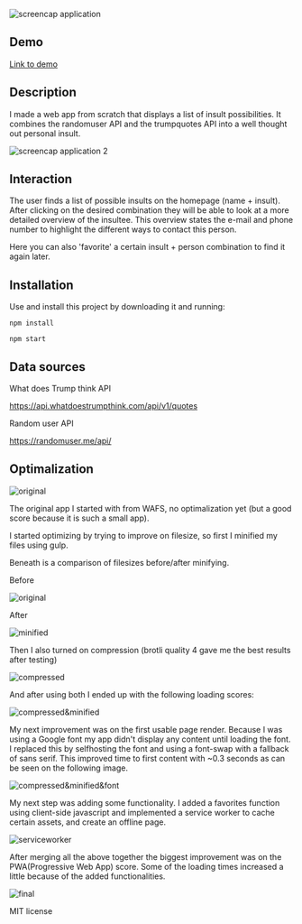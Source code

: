 <!-- Add a link to your live demo in Github Pages 🌐-->

![screencap application](./images/screencap.png 'Screenshot application')

## Demo

[Link to demo](https://insulter-performance-matters.herokuapp.com/)

<!-- ☝️ replace this description with a description of your own work -->

## Description

I made a web app from scratch that displays a list of insult possibilities. It combines the randomuser API and the trumpquotes API into a well thought out personal insult.

![screencap application 2](./images/screencap2.png 'Screenshot application 2')

## Interaction

The user finds a list of possible insults on the homepage (name + insult). After clicking on the desired combination they will be able to look at a more detailed overview of the insultee. This overview states the e-mail and phone number to highlight the different ways to contact this person.

Here you can also 'favorite' a certain insult + person combination to find it again later.

<!-- Add a nice image here at the end of the week, showing off your shiny frontend 📸 -->

<!-- Maybe a table of contents here? 📚 -->

<!-- How about a section that describes how to install this project? 🤓 -->

## Installation

Use and install this project by downloading it and running:

`npm install`

`npm start`

<!-- ...but how does one use this project? What are its features 🤔 -->

<!-- What external data source is featured in your project and what are its properties 🌠 -->

## Data sources

What does Trump think API

https://api.whatdoestrumpthink.com/api/v1/quotes

Random user API

https://randomuser.me/api/

<!-- Maybe a checklist of done stuff and stuff still on your wishlist? ✅ -->

## Optimalization

![original](./images/score_original.png 'Screenshot application')

The original app I started with from WAFS, no optimalization yet (but a good score because it is such a small app).

I started optimizing by trying to improve on filesize, so first I minified my files using gulp.

Beneath is a comparison of filesizes before/after minifying.

Before

![original](./images/original.png 'Screenshot application')

After

![minified](./images/minified.png 'Screenshot application')

Then I also turned on compression (brotli quality 4 gave me the best results after testing)

![compressed](./images/compressed.png 'Screenshot application')

And after using both I ended up with the following loading scores:

![compressed&minified](./images/compressed_minified.png 'Screenshot application')

My next improvement was on the first usable page render. Because I was using a Google font my app didn't display any content until loading the font. I replaced this by selfhosting the font and using a font-swap with a fallback of sans serif. This improved time to first content with ~0.3 seconds as can be seen on the following image.

![compressed&minified&font](./images/font_minify_compress.png 'Screenshot application')

My next step was adding some functionality. I added a favorites function using client-side javascript and implemented a service worker to cache certain assets, and create an offline page.

![serviceworker](./images/serviceworker.png 'Screenshot application')

After merging all the above together the biggest improvement was on the PWA(Progressive Web App) score. Some of the loading times increased a little because of the added functionalities.

![final](./images/final_sw_pwa.png 'Screenshot application')

  <!-- How about a license here? 📜 (or is it a licence?) 🤷 -->

MIT license
